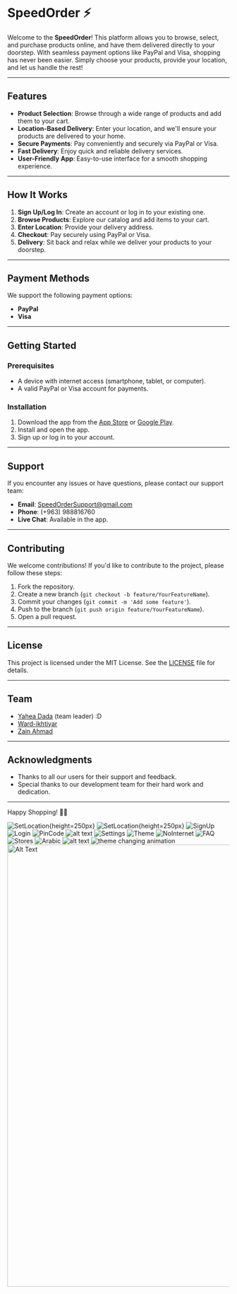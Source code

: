 # SpeedOrder ⚡

Welcome to the **SpeedOrder**! This platform allows you to browse, select, and purchase products online, and have them delivered directly to your doorstep. With seamless payment options like PayPal and Visa, shopping has never been easier. Simply choose your products, provide your location, and let us handle the rest!

---

## Features

- **Product Selection**: Browse through a wide range of products and add them to your cart.
- **Location-Based Delivery**: Enter your location, and we'll ensure your products are delivered to your home.
- **Secure Payments**: Pay conveniently and securely via PayPal or Visa.
- **Fast Delivery**: Enjoy quick and reliable delivery services.
- **User-Friendly App**: Easy-to-use interface for a smooth shopping experience.

---

## How It Works

1. **Sign Up/Log In**: Create an account or log in to your existing one.
2. **Browse Products**: Explore our catalog and add items to your cart.
3. **Enter Location**: Provide your delivery address.
4. **Checkout**: Pay securely using PayPal or Visa.
5. **Delivery**: Sit back and relax while we deliver your products to your doorstep.

---

## Payment Methods

We support the following payment options:

- **PayPal**
- **Visa**

---

## Getting Started

### Prerequisites

- A device with internet access (smartphone, tablet, or computer).
- A valid PayPal or Visa account for payments.

### Installation

1. Download the app from the [App Store](#) or [Google Play](#).
2. Install and open the app.
3. Sign up or log in to your account.

---

## Support

If you encounter any issues or have questions, please contact our support team:

- **Email**: SpeedOrderSupport@gmail.com
- **Phone**: (+963) 988816760
- **Live Chat**: Available in the app.

---

## Contributing

We welcome contributions! If you'd like to contribute to the project, please follow these steps:

1. Fork the repository.
2. Create a new branch (`git checkout -b feature/YourFeatureName`).
3. Commit your changes (`git commit -m 'Add some feature'`).
4. Push to the branch (`git push origin feature/YourFeatureName`).
5. Open a pull request.

---

## License

This project is licensed under the MIT License. See the [LICENSE](LICENSE) file for details.

---

## Team

- [Yahea Dada](https://github.com/Dada6x) (team leader) :D
- [Ward-ikhtiyar](https://github.com/Ward-ikhtiyar)
- [Zain Ahmad](https://github.com/Zain00F)

---

## Acknowledgments

- Thanks to all our users for their support and feedback.
- Special thanks to our development team for their hard work and dedication.

---

Happy Shopping! 🛒🚚

![SetLocation](readmeImages/Setlocation.png){height=250px}
![SetLocation](readmeImages/Setlocation.png){height=250px}
![SignUp](readmeImages/SignUp.png)
![Login](readmeImages/login.png)
![PinCode](readmeImages/pincode2.png)
![alt text](readmeImages/locationDialog.png)
![Settings](readmeImages/settingsPage_locationDialog.png)
![Theme](readmeImages/theme.png)
![NoInternet](readmeImages/DionNetworkOff.png)
![FAQ](readmeImages/FAQ.png)
![Stores](readmeImages/stores.png)
![Arabic](readmeImages/SettingsPagearabic.png)
![alt text](readmeImages/DionNetworkOff.png)
![theme changing animation](ReadmeImages\themechanging.jpg)
<img src="readmeImages/DionNetworkOff.png" alt="Alt Text" width="600" height="1000">
